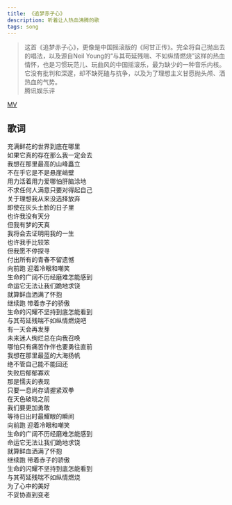 ```yaml
---
title: 《追梦赤子心》
description: 听着让人热血沸腾的歌
tags: song
---
```


> 这首《追梦赤子心》，更像是中国摇滚版的《阿甘正传》。完全将自己抛出去的唱法，以及源自Neil Young的“与其苟延残喘、不如纵情燃烧”这样的热血情怀，也是习惯玩范儿、玩曲风的中国摇滚乐，最为缺少的一种音乐内核。它没有批判和深邃，却不缺死磕与抗争，以及为了理想主义甘愿抛头颅、洒热血的气势。  
> 腾讯娱乐评

[MV](https://www.youtube.com/watch?v=Vk_PnTa_Xsw)

## 歌词
充满鲜花的世界到底在哪里  
如果它真的存在那么我一定会去  
我想在那里最高的山峰矗立  
不在乎它是不是悬崖峭壁  
用力活着用力爱哪怕肝脑涂地  
不求任何人满意只要对得起自己  
关于理想我从来没选择放弃  
即使在灰头土脸的日子里  
也许我没有天分  
但我有梦的天真  
我将会去证明用我的一生  
也许我手比较笨  
但我愿不停探寻  
付出所有的青春不留遗憾  
向前跑 迎着冷眼和嘲笑  
生命的广阔不历经磨难怎能感到  
命运它无法让我们跪地求饶  
就算鲜血洒满了怀抱  
继续跑 带着赤子的骄傲  
生命的闪耀不坚持到底怎能看到  
与其苟延残喘不如纵情燃烧吧  
有一天会再发芽  
未来迷人绚烂总在向我召唤  
哪怕只有痛苦作伴也要勇往直前  
我想在那里最蓝的大海扬帆  
绝不管自己能不能回还  
失败后郁郁寡欢  
那是懦夫的表现  
只要一息尚存请握紧双拳  
在天色破晓之前  
我们要更加勇敢  
等待日出时最耀眼的瞬间  
向前跑 迎着冷眼和嘲笑  
生命的广阔不历经磨难怎能感到  
命运它无法让我们跪地求饶  
就算鲜血洒满了怀抱  
继续跑 带着赤子的骄傲  
生命的闪耀不坚持到底怎能看到  
与其苟延残喘不如纵情燃烧  
为了心中的美好  
不妥协直到变老  
